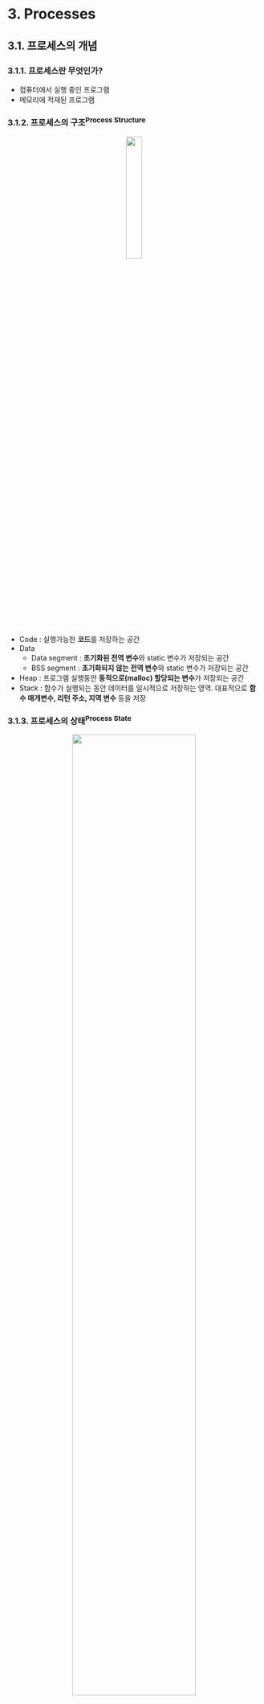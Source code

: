 # 3. Processes

## 3.1. 프로세스의 개념

### 3.1.1. 프로세스란 무엇인가?

- 컴퓨터에서 실행 중인 프로그램
- 메모리에 적재된 프로그램
  
### 3.1.2. 프로세스의 구조<sup>Process Structure</sup>

<p align="center"><img width="25%" src="https://github.com/STUDY-0x0E/CS-STUDY/assets/39394642/f096b3de-eeba-4d86-a37d-a86c5bb7b8b7"></p>

- Code : 실행가능한 **코드**를 저장하는 공간
- Data
  - Data segment : **초기화된 전역 변수**와 static 변수가 저장되는 공간
  - BSS segment : **초기화되지 않는 전역 변수**와 static 변수가 저장되는 공간
- Heap : 프로그램 실행동안 **동적으로(malloc) 할당되는 변수**가 저장되는 공간
- Stack : 함수가 실행되는 동안 데이터를 일시적으로 저장하는 영역. 대표적으로 **함수 매개변수, 리턴 주소, 지역 변수** 등을 저장

### 3.1.3. 프로세스의 상태<sup>Process State</sup>

<p align="center"><img width="70%" src="https://github.com/STUDY-0x0E/CS-STUDY/assets/39394642/c90f1408-ad86-4b95-a932-79fde079c308"></p>

- New : 프로세스가 생성된 상태
- Ready : 프로세스가 프로세서에 의해 실행되기를 기다리는 상태(프로세스는 Ready Queue에서 실행을 준비하고 있음)
- Running : Ready Queue에 있는 프로세스가 프로세서에 의해 실행되는 상태
- Waiting : 프로세스 입/출력 이벤트가 발생되어 입/출력 처리가 완료될 때까지 기다리는 상태
- Terminated : 프로세스 실행이 종료되어 프로세스 할당이 해지된 상태

### 3.1.4. 프로세스 제어 블록<sup>Process Control Block, PCB</sup>

운영체제에서 각각의 프로세스는 PCB로 표현된다. PCB는 하나의 프로세스에 연관된 정보들을 포함하며 즉, 프로세스에 관한 정보 블록이다.

PCB에 포함된 정보들은 다음과 같다.

<p align="center"><img width="20%" src="https://github.com/STUDY-0x0E/CS-STUDY/assets/39394642/18273025-dac4-48bd-b6e5-04bac2fe6aaa"></p>

- 프로세스 상태(Process State): new, ready, running, waiting, terminated 상태 중 하나에 해당됨
- 프로세스 ID(Process ID): 프로세스 ID, 자식 프로세스 ID
- 프로그램 카운터(Program Counter): 프로세스에서 실행해야 할 다음 명령어 주소에 대한 포인터
- CPU 레지스터(CPU registers): IR(Instruction Register), DR(Data Register), PC(Program Counter) 등 프로세스를 실행하기 위해 저장해야 할 레지스터 정보
- CPU 스케줄링 정보(CPU-scheduling information): 프로세스 실행 순서를 정하는 정보
- 메모리 관리 정보(Memory-management information)
- 계정 정보(Accounting Information): 프로세스의 실행, 시간 제한, 실행 ID 등에 사용되는 CPU양의 정보
- I/O 상태 정보(I/O status information): 프로세스에 의해 할당된 I/O 디바이스 목록

### 3.1.5. 프로세스<sup>Process</sup>와 쓰레드<sup>Thread</sup>의 구분

**프로세스**는 실행 중인 프로그램을 말하며, 완벽히 독립적이기 때문에 메모리 영역(Code, Data, Heap, Stack)을 다른 프로세스와 공유하지 않는다. 프로세스는 최소 1개의 쓰레드(메인 쓰레드)를 가지고 있다.

**쓰레드**는 프로세스 내에서 Stack만 따로 할당 받고, 그 이외의 메모리 영역(Code, Data, Heap)영역을 공유하기 때문에 다른 쓰레드의 실행 결과를 즉시 확인할 수 있다. 쓰레드는 프로세스 내에 존재하며 프로세스가 할당받은 자원을 이용하여 실행된다.

## 3.2. 프로세스의 스케줄링<sup>Process Scheduling</sup>

### 3.2.1. 멀티 프로그래밍<sup>Multiprogramming</sup>과 시분할 시스템<sup>Time Sharing System</sup>의 목적

**멀티프로그래밍**의 목적은 동시에 여러 프로세스를 실행하여 CPU의 효율을 극대화하는 것이다.

**시분할 시스템**의 목적은 프로세스들 사이에서 CPU Core를 빈번하게 교체하여 사용자가 각각의 프로그램이 동시에 수행되는 것처럼 느끼게 하는 것이다.

### 3.2.2. 스케줄링 큐<sup>Scheduling Queues</sup>

위 목적을 달성하기 위해 **프로세스 스케줄러**는 CPU에서 실행 가능한 프로세스들 중 하나를 선택한다.

- 프로세스들이 Ready 상태이고 CPU Core 위에서 실행하기 위해 기다릴 때, 프로세스들은 **Ready Queue**에 삽입된다.
- 특정한 이벤트가 발생되기를 기다리는 프로세스들은 **Wait Queue**에 위치한다.

큐에서 프로세스의 흐름은 일반적으로 다음과 같다.

<p align="center"><img width="65%" src="https://github.com/STUDY-0x0E/CS-STUDY/assets/39394642/0810c416-6bb6-4f90-a244-0fda2eee078c"></p>

### 3.2.3. 문맥 교환<sup>Context Switch</sup>란?

프로세스에서 **문맥**<sup>Context</sup>이란 마지막에 수행했던 명령어 위치이다.

**문맥 교환**은 프로세스에 할당된 시간이 끝나거나 인터럽트에 의해 제어를 다른 프로세스에 넘겨야 할 때 발생한다. 즉, 문맥 교환은 **PCB를 교환하는 과정**을 말한다.

<p align="center"><img width="65%" src="https://github.com/STUDY-0x0E/CS-STUDY/assets/39394642/83ceb979-4832-41d9-9413-f41db6323f03"></p>

프로세서의 레지스터에 있던 내용은 나중에 다시 사용할 수 있도록 **PCB**에 저장된다.

문맥 교환 동안에는 PCB의 이전 상태를 저장하는 등 CPU가 일을 하지 못하기 때문에, 문맥 교환이 자주 일어난다면 **성능 저하를 유발**할 수 있다.

**쓰레드의 경우**는 문맥 교환에 있어서 프로세스보다는 좋은 성능을 낼 수 있다. 이미 쓰레드 자체가 **프로세스 내의 대부분을 공유**하고 있기 때문이다. 따라서 이전 상태값을 전부 저장하거나 할 필요가 없어지고, 문맥 교환에 따른 성능 저하가 줄어들 수 있다.

## 3.3. 프로세스들의 연산들<sup>Operations on Processes</sup>

### 3.3.1. 부모 프로세스<sup>Parent Process</sup>와 자식 프로세스<sup>Child Process</sup>

운영체제는 **프로세스의 생성과 종료**를 수행한다.

하나의 프로세스는 여러 개의 새로운 프로세스를 생성할 수 있다.

기존에 생성한 프로세스를 **부모 프로세스**<sup>Parent Process</sup>라 하고, 기존에 생성한 프로세스에 의해 새롭게 생성된 프로세스를 **자식 프로세스**<sup>Child Process</sup>라 한다.

리눅스/유닉스 계열에서 자식 프로세스를 생성할 때 fork() 시스템 콜로 부모 프로세스의 PCB를 그대로 복사한다.

### 3.3.2. 부모 프로세스와 자식 프로세스의 실행관계

<p align="center"><img width="90%" src="https://github.com/STUDY-0x0E/CS-STUDY/assets/39394642/9ef82dbb-a04e-4350-bfc9-2de096d2044a"></p>

1. 부모 프로세스는 fork() 함수로 자식 프로세스 번호를 반환받고 wait()함수로 인하여 대기한다.
2. 자식 프로세스가 생성되고 fork() 함수 이후의 문장을 수행한다.
3. exit() 함수가 호출되어 자식 프로세스가 종료된다.

### 3.3.3. 프로세스의 종료

1. 프로세스는 마지막 문장을 실행할 때 종료된다.
2. exit() 시스템 콜을 통해 운영체제가 강제 종료한다.
3. 프로세스가 종료되면 운영체제는 메모리, 파일, I/O 버퍼 등의 자원을 해제한다.

### 3.3.4. 좀비 프로세스<sup>Zombie Process</sup>와 고아 프로세스<sup>Orphan</sup>

- 좀비 프로세스<sup>Zombie Process</sup>: 실행이 종료되었지만 아직 삭제되지 않은 프로세스
- 고아 프로세스<sup>Orphan Process</sup>: 부모 프로세스가 자식 프로세스보다 먼저 종료된 프로세스

## 3.4. 프로세스 간 통신<sup>Inter-Process Communication, IPC</sup>

### 3.4.1. IPC<sup>Integer-Process Communication</sup>란?

프로세스들은 서로 독립적이거나 상호협력적으로 동시에 실행된다.

**독립적인 프로세스**는 프로세스끼리 자원을 공유하지 않고, **상호협력적인 프로세스**는 다른 프로세스들과 자원을 공유하므로 영향을 줄 수 있다.

상호협력적인 프로세스 간의 의사소통을 **IPC**라고 한다.

### 3.4.2 IPC 종류

IPC의 종류로는 파이프, 공유 메모리, 메세지 큐, 소켓, RPC 등이 있다.

**파이프**<sup>Pipe</sup>

- **통신을 위한 메모리 공간(pipe)를 생성**하여 프로세스가 데이터를 주고 받게 한다.
- 파이프가 두 개의 프로세스를 연결하여 **하나**의 프로세스는 **데이터를 쓰기**만, **다른 하나**는 **데이터를 읽기**만 할 수 있기 때문에 **반이중<sup>Half-Duplex</sup> 통신**이라고 부르기도 한다.
- 프로세스가 읽기와 쓰기 통신을 모두 해야한다면, pipe를 두 개 만들어야 하므로 구현히 복잡해질 수 있다. 전이중 통신을 고려해야할 상황이라면 좋은 선택이 아니다.
 
**공유 메모리**<sup>Shared Memory</sup>

- 공유 메모리가 데이터 자체를 공유하도록 지원하는 설비이다. **프로세스 간 메모리 영역을 공유해서 사용**할 수 있도록 허용한다.
- **프로세스가 공유 메모리 할당을 커널에 요청하면 해당 프로세스에 메모리 공간을 할당**해주고 이후 어떤 프로세스건 해당 메모리 영역에 접근할 수 있다.
- 프로세스 간 Read와 Write를 모두 필요로 할 때 사용한다.
- 공유 메모리를 구축할 때만 OS(커널, 중개자)를 통해 구축하고, 이후에는 파일을 읽고 쓰듯이 곧바로 메모리에 접근할 수 있기 때문에 모든 IPC 중 가장 빠르다.
- 단점은 메시지 전달 방식이 아니기 때문에 데이터를 읽어야 하는 시점을 알 수 없다.

**메시지 큐**<sup>Message Queue</sup>

- 메시지 큐는 **메모리를 사용한 pipe**이다.
- pipe나 fifo와 달리, **다수의 프로세스 간 메시지를 전달**할 수 있다.
- 공유 메모리의 동기화 문제의 대안으로 **비동기적으로 전송**되는 메시지 큐를 사용하기도 한다.

**소켓**<sup>Socket</sup>

- Unix 도메인 소켓 또는 IPC 소켓은 동일한 호스트 운영 체제에서 실행되는 프로세스 간의 데이터 교환을 위한 데이터 통신 엔드 포인트이다.
- 네트워크 소켓 통신을 통해 데이터를 공유한다.
-   - 데이터 교환을 위해 양쪽 PC에 각각 임의의 포트를 정하고 해당 포트 간의 연결을 통해 데이터를 주고받는다.
    - 이때 각각 PC의 포트를 담당하는 소켓이 각각 하나의 프로세스이다.
    - 서로 다른 PC의 두 프로세스가 확인 과정을 거쳐 **1대 1로 데이터를 주고 받는 방식**이다.
  - **원격**에서 프로세스 간 데이터를 공유할 때 사용한다.
  - **전이중<sup>Full Duplex</sup>(양방향) 통신**이 가능하다.
  - 서버/클라이언트 환경을 구축하는 데 용이하다.
  - 중대형 애플리케이션에서 주로 사용한다.

**RPC**<sup>Remote Procedure Call</sup>

- RPC는 분산 네트워크 망에서 많이 사용되는 방식이다.
- 별도의 원격 제어를 위한 코딩없이 다른 주소 공간에서 함수나 프로시저를 실행할 수 있게 하는 프로세스 간 통신 기술이다.
- 분리된 PC에 저장된 데이터를 마치 내 PC에 존재하는 것처럼 사용할 수 있다.
